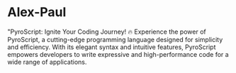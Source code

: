 # Alex-Paul
"PyroScript: Ignite Your Coding Journey! 🔥  Experience the power of PyroScript, a cutting-edge programming language designed for simplicity and efficiency. With its elegant syntax and intuitive features, PyroScript empowers developers to write expressive and high-performance code for a wide range of applications.

